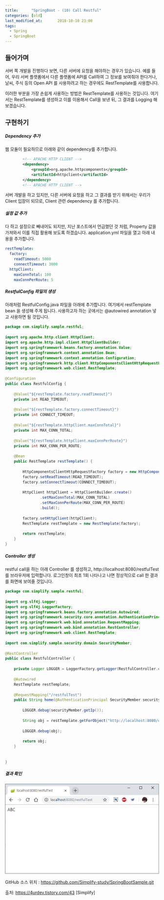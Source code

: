 ```yaml
---
title:      "SpringBoot - (10) Call Restful"
categories: [old]
last_modified_at:       2018-10-10 23:00
tags:
  - Spring
  - SpringBoot
---
```


## 들어가며

서버 쪽 개발을 진행하다 보면, 다른 서버에 요청을 해야하는 경우가 있습니다. 예를 들어, 우리 서버 플랫폼에서 다른 플랫폼에 API를 Call하여 그 정보를 보여줘야 한다거나, 날씨, 주식 등의 Open API 를 사용하려고 하는 경우에도 RestTemplate를 사용합니다. 

이러한 부분을 가장 손쉽게 사용하는 방법은 RestTemplate를 사용하는 것입니다. 여기서는 RestTemplate를 생성하고 이를 이용해서 Call을 보낸 뒤, 그 결과를 Logging 해 보겠습니다. 


## 구현하기

##### Dependency 추가

웹 모듈이 필요하므로 아래와 같이 dependency를 추가합니다.

```xml
        <!-- APACHE HTTP CLIENT -->
        <dependency>
            <groupId>org.apache.httpcomponents</groupId>
            <artifactId>httpclient</artifactId>
        </dependency>
        <!-- APACHE HTTP CLIENT -->
```

서버 개발을 하고 있지만, 다른 서버에 요청을 하고 그 결과를 받기 위해서는 우리가 Client 입장이 되므로, Client 관련 dependency 를 추가합니다.

##### 설정 값 추가

다 하고 설정으로 빼내어도 되지만, 지난 포스트에서 언급했던 것 처럼, Property 값을 가져와서 이를 직접 활용해 보도록 하겠습니다. application.yml 파일을 열고 아래 내용을 추가합니다.

```yml
restTemplate:
  factory:
    readTimeout: 5000 
    connectTimeout: 3000
  httpClient:
    maxConnTotal: 100
    maxConnPerRoute: 5 
```

##### RestfulConfig 파일의 생성

아래처럼 RestfulConfig.java 파일을 아래에 추가합니다. 여기에서 restTemplate bean 을 생성해 주게 됩니다. 사용하고자 하는 곳에서는 @autowired annotation 넣고 사용하면 될 것입니다. 

```java 
package com.simplify.sample.restful;
 
import org.apache.http.client.HttpClient;
import org.apache.http.impl.client.HttpClientBuilder;
import org.springframework.beans.factory.annotation.Value;
import org.springframework.context.annotation.Bean;
import org.springframework.context.annotation.Configuration;
import org.springframework.http.client.HttpComponentsClientHttpRequestFactory;
import org.springframework.web.client.RestTemplate;
 
@Configuration
public class RestfulConfig {
 
    @Value("${restTemplate.factory.readTimeout}")
    private int READ_TIMEOUT;
    
    @Value("${restTemplate.factory.connectTimeout}")
    private int CONNECT_TIMEOUT;
    
    @Value("${restTemplate.httpClient.maxConnTotal}")
    private int MAX_CONN_TOTAL;
    
    @Value("${restTemplate.httpClient.maxConnPerRoute}")
    private int MAX_CONN_PER_ROUTE;
    
    @Bean
    public RestTemplate restTemplate() {
        
        HttpComponentsClientHttpRequestFactory factory = new HttpComponentsClientHttpRequestFactory();
        factory.setReadTimeout(READ_TIMEOUT); 
        factory.setConnectTimeout(CONNECT_TIMEOUT); 
        
        HttpClient httpClient = HttpClientBuilder.create() 
                .setMaxConnTotal(MAX_CONN_TOTAL) 
                .setMaxConnPerRoute(MAX_CONN_PER_ROUTE) 
                .build();
 
        factory.setHttpClient(httpClient);
        RestTemplate restTemplate = new RestTemplate(factory);
 
        return restTemplate;
    }
}
```

##### Controller 생성

restful call을 하는 아래 Controller 를 생성하고, http://localhost:8080/restfulTest 를 브라우저에 입력합니다. 로그인창이 최초 1회 나타나고 나면 정상적으로 call 한 결과를 화면에 보여줄 것입니다. 

```java
package com.simplify.sample.restful;
 
import org.slf4j.Logger;
import org.slf4j.LoggerFactory;
import org.springframework.beans.factory.annotation.Autowired;
import org.springframework.security.core.annotation.AuthenticationPrincipal;
import org.springframework.web.bind.annotation.RequestMapping;
import org.springframework.web.bind.annotation.RestController;
import org.springframework.web.client.RestTemplate;
 
import com.simplify.sample.security.domain.SecurityMember;
 
@RestController
public class RestfulController {
 
    private Logger LOGGER = LoggerFactory.getLogger(RestfulController.class);
    
    @Autowired
    RestTemplate restTemplate;
    
    @RequestMapping("/restfulTest")
    public String home(@AuthenticationPrincipal SecurityMember securityMember) {
        
        LOGGER.debug(securityMember.getIp());
        
        String obj = restTemplate.getForObject("http://localhost:8080/openapi/readUser/abc", String.class);
        
        LOGGER.debug(obj);
        
        return obj;
    }
    
    
}
```

##### 결과 확인

![](/assets/images/posts/old/img/post/2018-10-10-spring-boot-10-restful-module/spring-boot-10-restful-module-00001.png)


GitHub 소스 위치 : https://github.com/Simplify-study/SpringBootSample.git

출처: https://4urdev.tistory.com/43 [Simplify]